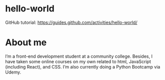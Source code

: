 # hello-world
GitHub tutorial: https://guides.github.com/activities/hello-world/

# About me
I’m a front-end development student at a community college. Besides, I have taken some online courses on my own related to html, JavaScript (including React), and CSS. I’m also currently doing a Python Bootcamp via Udemy.
